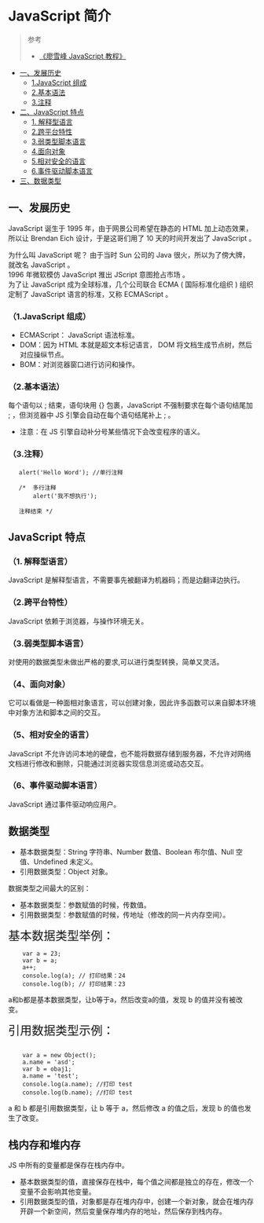 # JavaScript 简介

>参考
> * [《廖雪峰 JavaScript 教程》](https://www.liaoxuefeng.com/wiki/1022910821149312/1023020925712064) 
 
 * [一、发展历史](#发展历史)
   * [1.JavaScript 组成](#javascript-组成)
   * [2.基本语法](#2基本语法)
   * [3.注释](#注释)
 * [二、JavaScript 特点](#javascript-特点)
   * [1. 解释型语言](#1-解释型语言)
   * [2.跨平台特性](#2跨平台特性)
   * [3.弱类型脚本语言](#3弱类型脚本语言)
   * [4.面向对象](#4面向对象)
   * [5.相对安全的语言](#5相对安全的语言)
   * [6.事件驱动脚本语言](#6事件驱动脚本语言)
* [三、数据类型](#数据类型)

## 一、发展历史
JavaScript 诞生于 1995 年，由于网景公司希望在静态的 HTML 加上动态效果，所以让 Brendan Eich 设计，于是这哥们用了 10 天的时间开发出了 JavaScript 。    
 
为什么叫 JavaScript 呢？ 由于当时 Sun 公司的 Java 很火，所以为了傍大牌，就改名 JavaScript 。  
1996 年微软模仿 JavaScript 推出 JScript 意图抢占市场 。  
为了让 JavaScript 成为全球标准，几个公司联合 ECMA ( 国际标准化组织 ) 组织定制了 JavaScript 语言的标准，又称 ECMAScript 。

### （1.JavaScript 组成）
 * ECMAScript： JavaScript 语法标准。
 * DOM：因为 HTML 本就是超文本标记语言， DOM 将文档生成节点树，然后对应操纵节点。
 * BOM：对浏览器窗口进行访问和操作。

### （2.基本语法）
每个语句以 ; 结束，语句块用 {} 包裹，JavaScript 不强制要求在每个语句结尾加 ; ，但浏览器中 JS 引擎会自动在每个语句结尾补上 ; 。  
 * 注意：在 JS 引擎自动补分号某些情况下会改变程序的语义。

### （3.注释）
 ```
    alert('Hello Word'); //单行注释

    /*  多行注释
        alert('我不想执行');
    
    注释结束 */
 ```


## JavaScript 特点

### （1. 解释型语言）
JavaScript 是解释型语言，不需要事先被翻译为机器码；而是边翻译边执行。  

### （2.跨平台特性）
JavaScript 依赖于浏览器，与操作环境无关。

### （3.弱类型脚本语言）
对使用的数据类型未做出严格的要求,可以进行类型转换，简单又灵活。

### （4、面向对象）
它可以看做是一种面相对象语言，可以创建对象，因此许多函数可以来自脚本环境中对象方法和脚本之间的交互。

### （5、相对安全的语言）
JavaScript 不允许访问本地的硬盘，也不能将数据存储到服务器，不允许对网络文档进行修改和删除，只能通过浏览器实现信息浏览或动态交互。

### （6、事件驱动脚本语言）
JavaScript 通过事件驱动响应用户。

## 数据类型
* 基本数据类型：String 字符串、Number 数值、Boolean 布尔值、Null 空值、Undefined 未定义。
* 引用数据类型：Object 对象。

数据类型之间最大的区别：
 * 基本数据类型：参数赋值的时候，传数值。
 * 引用数据类型：参数赋值的时候，传地址（修改的同一片内存空间）。

<span style="font-size:24px ">基本数据类型举例：</span>

```
    var a = 23;
    var b = a;
    a++;
    console.log(a); // 打印结果：24
    console.log(b); // 打印结果：23
```
a和b都是基本数据类型，让b等于a，然后改变a的值，发现 b 的值并没有被改变。

<span style="font-size:24px ">引用数据类型示例：</span>

```

    var a = new Object();
    a.name = 'asd';
    var b = obaj1;
    a.name = 'test';
    console.log(a.name); //打印 test
    console.log(b.name); //打印 test

```
a 和 b 都是引用数据类型，让 b 等于 a，然后修改 a 的值之后，发现 b 的值也发生了改变。

## 栈内存和堆内存
JS 中所有的变量都是保存在栈内存中。
 * 基本数据类型的值，直接保存在栈中，每个值之间都是独立的存在，修改一个变量不会影响其他变量。
 * 引用数据类型的值，对象都是存在堆内存中，创建一个新对象，就会在堆内存开辟一个新空间，然后变量保存堆内存的地址，然后保存到栈内存。

